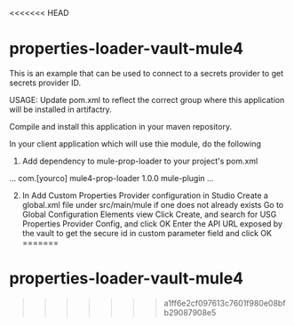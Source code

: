 <<<<<<< HEAD
# properties-loader-vault-mule4

This is an example that can be used to connect to a secrets provider to get secrets provider ID.

USAGE:
Update pom.xml to reflect the correct group where this application will be installed in artifactry.

Compile and install this application in your maven repository.

In your client application which will use thie module, do the following

1) Add dependency to mule-prop-loader to your project's pom.xml
<dependencies>
...
<dependency>
<groupId>com.[yourco]</groupId>
<artifactId>mule4-prop-loader</artifactId>
<version>1.0.0</version>
<classifier>mule-plugin</classifier>
</dependency>
...
</dependencies>

2. In Add Custom Properties Provider configuration in Studio
  Create a global.xml file under src/main/mule if one does not already exists
  Go to Global Configuration Elements view
  Click Create, and search for USG Properties Provider Config, and click OK
  Enter the API URL exposed by the vault to get the secure id in custom parameter field and click OK
=======
# properties-loader-vault-mule4
>>>>>>> a1ff6e2cf097613c7601f980e08bfb29087908e5
